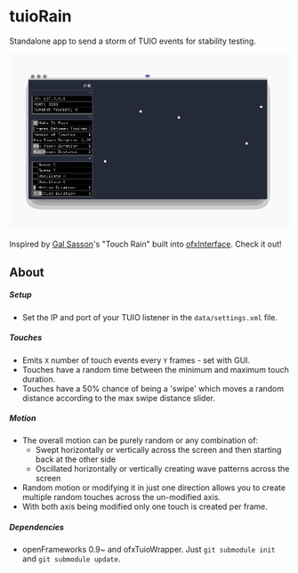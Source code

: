 # tuioRain
Standalone app to send a storm of TUIO events for stability testing.

![](misc/screenshot.gif)

Inspired by [Gal Sasson](https://github.com/galsasson)'s "Touch Rain" built into [ofxInterface](https://github.com/galsasson/ofxInterface). Check it out!

## About

##### Setup
- Set the IP and port of your TUIO listener in the `data/settings.xml` file.

##### Touches
- Emits `X` number of touch events every `Y` frames - set with GUI.
- Touches have a random time between the minimum and maximum touch duration.
- Touches have a 50% chance of being a 'swipe' which moves a random distance according to the max swipe distance slider.

##### Motion
- The overall motion can be purely random or any combination of:
	- Swept horizontally or vertically across the screen and then starting back at the other side
	- Oscillated horizontally or vertically creating wave patterns across the screen
- Random motion or modifying it in just one direction allows you to create multiple random touches across the un-modified axis.
- With both axis being modified only one touch is created per frame.

##### Dependencies
- openFrameworks 0.9~ and ofxTuioWrapper. Just `git submodule init` and `git submodule update`.
